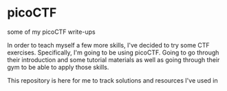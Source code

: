 # picoCTF
some of my picoCTF write-ups 

In order to teach myself a few more skills, I've decided to try some CTF exercises. Specifically, I'm going to be using picoCTF. Going to go through their introduction and some tutorial materials as well as going through their gym to be able to apply those skills.

This repository is here for me to track solutions and resources I've used in 
